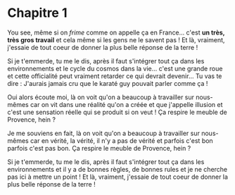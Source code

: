 # Chapitre 1

You see, même si on *frime* comme on appelle ça en France... c'est **un très, très gros travail** et cela même si les gens ne le savent pas ! Et là, vraiment, j'essaie de tout coeur de donner la plus belle réponse de la terre !

Si je t'emmerde, tu me le dis, après il faut s'intégrer tout ça dans les environnements et le cycle du cosmos dans la vie... c'est une grande roue et cette officialité peut vraiment retarder ce qui devrait devenir... Tu vas te dire : J'aurais jamais cru que le karaté guy pouvait parler comme ça !

Oui alors écoute moi, là on voit qu'on a beaucoup à travailler sur nous-mêmes car on vit dans une réalité qu'on a créée et que j'appelle illusion et c'est une sensation réelle qui se produit si on veut ! Ça respire le meuble de Provence, hein ?

Je me souviens en fait, là on voit qu'on a beaucoup à travailler sur nous-mêmes car en vérité, la vérité, il n'y a pas de vérité et parfois c'est bon parfois c'est pas bon. Ça respire le meuble de Provence, hein ?

Si je t'emmerde, tu me le dis, après il faut s'intégrer tout ça dans les environnements et il y a de bonnes règles, de bonnes rules et je ne cherche pas ici à mettre un point ! Et là, vraiment, j'essaie de tout coeur de donner la plus belle réponse de la terre !

